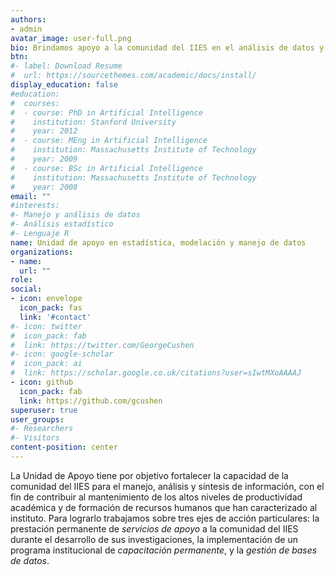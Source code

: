 ```yaml
---
authors:
- admin
avatar_image: user-full.png
bio: Brindamos apoyo a la comunidad del IIES en el análisis de datos y la modelación estadística.
btn:
#- label: Download Resume
#  url: https://sourcethemes.com/academic/docs/install/
display_education: false
#education:
#  courses:
#  - course: PhD in Artificial Intelligence
#    institution: Stanford University
#    year: 2012
#  - course: MEng in Artificial Intelligence
#    institution: Massachusetts Institute of Technology
#    year: 2009
#  - course: BSc in Artificial Intelligence
#    institution: Massachusetts Institute of Technology
#    year: 2008
email: ""
#interests:
#- Manejo y análisis de datos
#- Análisis estadístico
#- Lenguaje R
name: Unidad de apoyo en estadística, modelación y manejo de datos
organizations:
- name: 
  url: ""
role: 
social:
- icon: envelope
  icon_pack: fas
  link: '#contact'
#- icon: twitter
#  icon_pack: fab
#  link: https://twitter.com/GeorgeCushen
#- icon: google-scholar
#  icon_pack: ai
#  link: https://scholar.google.co.uk/citations?user=sIwtMXoAAAAJ
- icon: github
  icon_pack: fab
  link: https://github.com/gcushen
superuser: true
user_groups:
#- Researchers
#- Visitors
content-position: center
---
```


La Unidad de Apoyo tiene por objetivo fortalecer la capacidad de la comunidad del IIES para el 
manejo, análisis y síntesis de información, con el fin de contribuir al mantenimiento de los 
altos niveles de productividad académica y de formación de recursos humanos que han caracterizado 
al instituto. Para lograrlo trabajamos sobre tres ejes de acción particulares: la prestación 
permanente de *servicios de apoyo* a la comunidad del IIES durante el desarrollo de sus 
investigaciones, la implementación de un programa institucional de
*capacitación permanente*, y la *gestión de bases de datos*.

